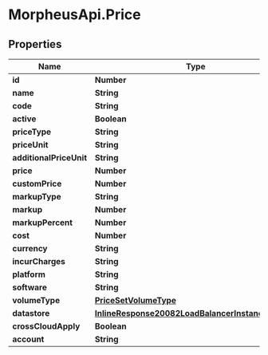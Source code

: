 # MorpheusApi.Price

## Properties

Name | Type | Description | Notes
------------ | ------------- | ------------- | -------------
**id** | **Number** |  | [optional] 
**name** | **String** |  | [optional] 
**code** | **String** |  | [optional] 
**active** | **Boolean** |  | [optional] 
**priceType** | **String** |  | [optional] 
**priceUnit** | **String** |  | [optional] 
**additionalPriceUnit** | **String** |  | [optional] 
**price** | **Number** |  | [optional] 
**customPrice** | **Number** |  | [optional] 
**markupType** | **String** |  | [optional] 
**markup** | **Number** |  | [optional] 
**markupPercent** | **Number** |  | [optional] 
**cost** | **Number** |  | [optional] 
**currency** | **String** |  | [optional] 
**incurCharges** | **String** |  | [optional] 
**platform** | **String** |  | [optional] 
**software** | **String** |  | [optional] 
**volumeType** | [**PriceSetVolumeType**](PriceSetVolumeType.md) |  | [optional] 
**datastore** | [**InlineResponse20082LoadBalancerInstanceSslCert**](InlineResponse20082LoadBalancerInstanceSslCert.md) |  | [optional] 
**crossCloudApply** | **Boolean** |  | [optional] 
**account** | **String** |  | [optional] 


